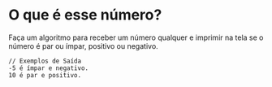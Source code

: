 # O que é esse número?

Faça um algoritmo para receber um número qualquer e imprimir na tela se o número é par ou ímpar, positivo ou negativo.

```
// Exemplos de Saída
-5 é ímpar e negativo.
10 é par e positivo.
```
